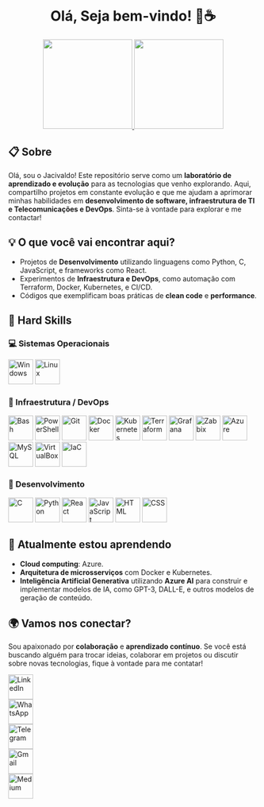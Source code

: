<h1 align="center">Olá, Seja bem-vindo! 👋☕</h1>

<div align="center">
  <a href="https://github.com/jacivaldocarvalho">
    <img height="180em" src="https://github-readme-stats.vercel.app/api?username=jacivaldocarvalho&show_icons=true&theme=dark&include_all_commits=true&count_private=true" />
  </a>
  <a href="https://github.com/jacivaldocarvalho">
    <img height="180em" src="https://github-readme-stats.vercel.app/api/top-langs/?username=jacivaldocarvalho&layout=compact&langs_count=10&theme=dark" />
  </a>
</div>

## 📋 Sobre

Olá, sou o Jacivaldo! Este repositório serve como um **laboratório de aprendizado e evolução** para as tecnologias que venho explorando. Aqui, compartilho projetos em constante evolução e que me ajudam a aprimorar minhas habilidades em **desenvolvimento de software, infraestrutura de TI e Telecomunicações e DevOps**. Sinta-se à vontade para explorar e me contactar!

## 💡 O que você vai encontrar aqui?

- Projetos de **Desenvolvimento** utilizando linguagens como Python, C, JavaScript, e frameworks como React.
- Experimentos de **Infraestrutura e DevOps**, como automação com Terraform, Docker, Kubernetes, e CI/CD.
- Códigos que exemplificam boas práticas de **clean code** e **performance**.

## 🚀 Hard Skills

### 💻 Sistemas Operacionais
<div align="left">
  <img src="https://img.shields.io/badge/Windows-0078D6?logo=microsoft&logoColor=white" alt="Windows" height="50" />
  <img src="https://img.shields.io/badge/Linux-FCC624?logo=linux&logoColor=white" alt="Linux" height="50" />
</div>

### 🔧 Infraestrutura / DevOps
<div align="left">
  <img src="https://img.shields.io/badge/Bash-4EAA25?logo=gnubash&logoColor=white" alt="Bash" height="50" />
  <img src="https://img.shields.io/badge/PowerShell-2E2E2E?logo=powershell&logoColor=white" alt="PowerShell" height="50" />
  <img src="https://img.shields.io/badge/Git-F05032?logo=git&logoColor=white" alt="Git" height="50" />
  <img src="https://img.shields.io/badge/Docker-2496ED?logo=docker&logoColor=white" alt="Docker" height="50" />
  <img src="https://img.shields.io/badge/Kubernetes-326CE5?logo=kubernetes&logoColor=white" alt="Kubernetes" height="50" />
  <img src="https://img.shields.io/badge/Terraform-7B42BC?logo=terraform&logoColor=white" alt="Terraform" height="50" />
  <img src="https://img.shields.io/badge/Grafana-F46800?logo=grafana&logoColor=white" alt="Grafana" height="50" />
  <img src="https://img.shields.io/badge/Zabbix-FF6600?logo=zabbix&logoColor=white" alt="Zabbix" height="50" />
  <img src="https://img.shields.io/badge/Azure-0089D6?logo=microsoft-azure&logoColor=white" alt="Azure" height="50" />
  <img src="https://img.shields.io/badge/MySQL-4479A1?logo=mysql&logoColor=white" alt="MySQL" height="50" />
  <img src="https://img.shields.io/badge/VirtualBox-183A61?logo=virtualbox&logoColor=white" alt="VirtualBox" height="50" />
  <img src="https://img.shields.io/badge/IaC-326CE5?logo=terraform&logoColor=white" alt="IaC" height="50" />
</div>

### 👾 Desenvolvimento
<div align="left">
  <img src="https://img.shields.io/badge/C-00599C?logo=c&logoColor=white" alt="C" height="50" />
  <img src="https://img.shields.io/badge/Python-3776AB?logo=python&logoColor=white" alt="Python" height="50" />
  <img src="https://img.shields.io/badge/React-61DAFB?logo=react&logoColor=black" alt="React" height="50" />
  <img src="https://img.shields.io/badge/JavaScript-F7DF1E?logo=javascript&logoColor=black" alt="JavaScript" height="50" />
  <img src="https://img.shields.io/badge/HTML-E34F26?logo=html5&logoColor=white" alt="HTML" height="50" />
  <img src="https://img.shields.io/badge/CSS-1572B6?logo=css3&logoColor=white" alt="CSS" height="50" />
</div>

## 🌱 Atualmente estou aprendendo
- **Cloud computing**: Azure.
- **Arquitetura de microsserviços** com Docker e Kubernetes.
- **Inteligência Artificial Generativa** utilizando **Azure AI** para construir e implementar modelos de IA, como GPT-3, DALL-E, e outros modelos de geração de conteúdo.

## 🌍 Vamos nos conectar?

Sou apaixonado por **colaboração** e **aprendizado contínuo**. Se você está buscando alguém para trocar ideias, colaborar em projetos ou discutir sobre novas tecnologias, fique à vontade para me contatar!

<div align="left">
  <a href="https://www.linkedin.com/in/jacivaldocarvalho/" target="_blank">
    <img width="50" height="50" src="https://store-images.s-microsoft.com/image/apps.46485.9007199266245564.44dc7699-748d-4c34-ba5e-d04eb48f7960.df3dbdf7-e6b9-4d2a-a5ad-3b91e430d172" alt="LinkedIn" />
  </a>
  <br />
  <a href="https://wa.me/55919 93948849" target="_blank">
    <img width="50" height="50" src="https://play-lh.googleusercontent.com/bYtqbOcTYOlgc6gqZ2rwb8lptHuwlNE75zYJu6Bn076-hTmvd96HH-6v7S0YUAAJXoJN" alt="WhatsApp" />
  </a>
  <br />
  <a href="https://t.me/jacivaldocarvalho" target="_blank">
    <img width="50" height="50" src="https://upload.wikimedia.org/wikipedia/commons/thumb/8/83/Telegram_2019_Logo.svg/1200px-Telegram_2019_Logo.svg.png" alt="Telegram" />
  </a>
  <br />
  <a href="mailto:jacivaldocarvalho@gmail.com" target="_blank">
    <img width="50" height="50" src="https://upload.wikimedia.org/wikipedia/commons/thumb/7/7e/Gmail_icon_%282020%29.svg/1280px-Gmail_icon_%282020%29.svg.png" alt="Gmail" />
  </a>
  <br />
  <a href="https://medium.com/@jacivaldocarvalho" target="_blank">
    <img width="50" height="50" src="https://miro.medium.com/v2/resize:fit:2400/1*6_fgYnisCa9V21mymySIvA.png" alt="Medium" />
  </a>
</div>

